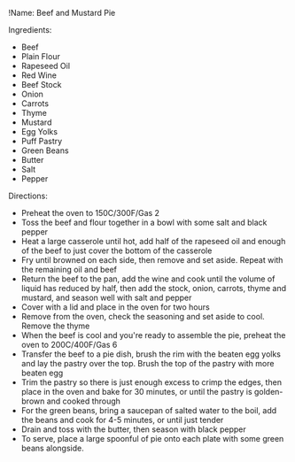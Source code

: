 !Name: Beef and Mustard Pie

Ingredients:
- Beef
- Plain Flour
- Rapeseed Oil
- Red Wine
- Beef Stock
- Onion
- Carrots
- Thyme
- Mustard
- Egg Yolks
- Puff Pastry
- Green Beans
- Butter
- Salt
- Pepper

Directions:
- Preheat the oven to 150C/300F/Gas 2
- Toss the beef and flour together in a bowl with some salt and black pepper
- Heat a large casserole until hot, add half of the rapeseed oil and enough of the beef to just cover the bottom of the casserole
- Fry until browned on each side, then remove and set aside. Repeat with the remaining oil and beef
- Return the beef to the pan, add the wine and cook until the volume of liquid has reduced by half, then add the stock, onion, carrots, thyme and mustard, and season well with salt and pepper
- Cover with a lid and place in the oven for two hours
- Remove from the oven, check the seasoning and set aside to cool. Remove the thyme
- When the beef is cool and you're ready to assemble the pie, preheat the oven to 200C/400F/Gas 6
- Transfer the beef to a pie dish, brush the rim with the beaten egg yolks and lay the pastry over the top. Brush the top of the pastry with more beaten egg
- Trim the pastry so there is just enough excess to crimp the edges, then place in the oven and bake for 30 minutes, or until the pastry is golden-brown and cooked through
- For the green beans, bring a saucepan of salted water to the boil, add the beans and cook for 4-5 minutes, or until just tender
- Drain and toss with the butter, then season with black pepper
- To serve, place a large spoonful of pie onto each plate with some green beans alongside.

